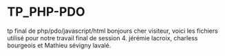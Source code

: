 # TP_PHP-PDO
tp final de php/pdo/javascript/html
bonjours cher visiteur,
voici les fichiers utilisé pour notre travail final de session 4.
jérémie lacroix, charless bourgeois et Mathieu sévigny lavalé.
